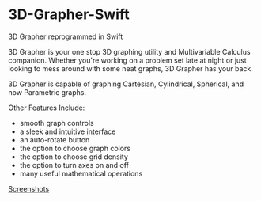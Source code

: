 # 3D-Grapher-Swift
3D Grapher reprogrammed in Swift

3D Grapher is your one stop 3D graphing utility and Multivariable Calculus companion. Whether you're working on a problem set late at night or just looking to mess around with some neat graphs, 3D Grapher has your back.

3D Grapher is capable of graphing Cartesian, Cylindrical, Spherical, and now Parametric graphs. 

Other Features Include: 
- smooth graph controls
- a sleek and intuitive interface
- an auto-rotate button 
- the option to choose graph colors
- the option to choose grid density
- the option to turn axes on and off
- many useful mathematical operations 

[Screenshots](https://imgur.com/a/Sr5TshM)
